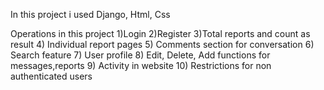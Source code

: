 In this project i used Django, Html, Css 

Operations in this project
1)Login
2)Register
3)Total reports and count as result
4) Individual report pages
5) Comments section for conversation
6) Search feature
7) User profile
8) Edit, Delete, Add functions for messages,reports
9) Activity in website
10) Restrictions for non authenticated users
